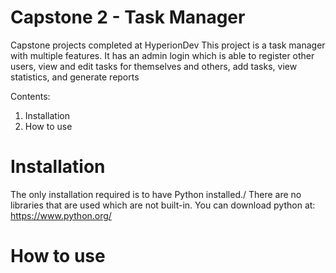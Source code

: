 # Capstone 2 - Task Manager
Capstone projects completed at HyperionDev
This project is a task manager with multiple features. It has an admin login which is able to register other users, view and edit tasks for themselves and others, add tasks, view statistics, and generate reports

Contents:
1) Installation
2) How to use

# Installation
   The only installation required is to have Python installed./ There are no libraries that are used which are not built-in. You can download python at: https://www.python.org/

# How to use
